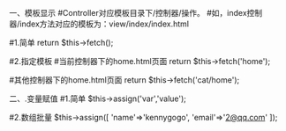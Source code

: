 一、模板显示
#Controller对应模板目录下/控制器/操作。
#如，index控制器/index方法对应的模板为：view/index/index.html

#1.简单
return $this->fetch();

#2.指定模板
#当前控制器下的home.html页面
return $this->fetch('home');

#其他控制器下的home.html页面
return $this->fetch('cat/home');

二、.变量赋值
#1.简单
$this->assign('var','value');

#2.数组批量
$this->assign([
    'name'=>'kennygogo',
    'email'=>'2@qq.com'
]);